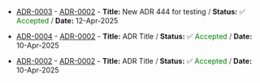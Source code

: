 - [ADR-0003](adr/0003-new-adr-placeholder3.md) - [ADR-0002](adr/0002-new-adr-placeholder2.md) - **Title:** New ADR 444 for testing **<font color="grey"> / </font>** **Status:** ✅ <font color="green">Accepted </font> **<font color="grey"> / </font>** **Date:** 12-Apr-2025
- [ADR-0004](adr/0004-new-adr-placeholder4.md) - 
[ADR-0002](adr/0002-new-adr-placeholder2.md) - **Title:** ADR Title **<font color="grey"> / </font>** **Status:** ✅ <font color="green">Accepted </font> **<font color="grey"> / </font>** **Date:** 10-Apr-2025

- [ADR-0002](adr/0002-new-adr-placeholder2.md) - 
[ADR-0002](adr/0002-new-adr-placeholder2.md) - **Title:** ADR Title **<font color="grey"> / </font>** **Status:** ✅ <font color="green">Accepted </font> **<font color="grey"> / </font>** **Date:** 10-Apr-2025

